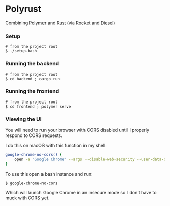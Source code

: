# Polyrust

Combining [Polymer](http://polymer-project.org/) and [Rust](http://rust-lang.org/) (via [Rocket](https://rocket.rs/) and [Diesel](http://diesel.rs))

### Setup

```
# from the project root
$ ./setup.bash
```

### Running the backend

```
# from the project root
$ cd backend ; cargo run
```

### Running the frontend

```
# from the project root
$ cd frontend ; polymer serve
```

### Viewing the UI

You will need to run your browser with CORS disabled until I properly respond to CORS requests.

I do this on macOS with this function in my shell:

```bash
google-chrome-no-cors() {
    open -a "Google Chrome" --args --disable-web-security --user-data-dir
}
```

To use this open a bash instance and run:

```
$ google-chrome-no-cors
```

Which will launch Google Chrome in an insecure mode so I don't have to muck with CORS yet.